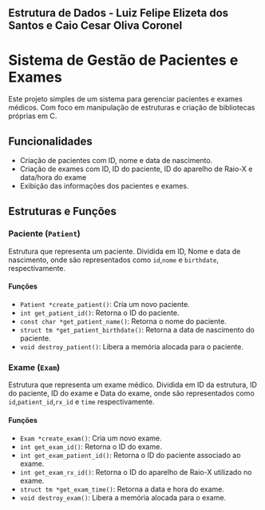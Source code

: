 ## Estrutura de Dados - Luiz Felipe Elizeta dos Santos e Caio Cesar Oliva Coronel
# Sistema de Gestão de Pacientes e Exames

Este projeto simples de um sistema para gerenciar pacientes e exames médicos. Com foco em manipulação de estruturas e criação de bibliotecas próprias em C.

## Funcionalidades

- Criação de pacientes com ID, nome e data de nascimento.
- Criação de exames com ID, ID do paciente, ID do aparelho de Raio-X e data/hora do exame
- Exibição das informações dos pacientes e exames.

## Estruturas e Funções

### Paciente (`Patient`)

Estrutura que representa um paciente. Dividida em ID, Nome e data de nascimento,
onde são representados como `id`,`nome` e `birthdate`, respectivamente.

#### Funções

- `Patient *create_patient()`: Cria um novo paciente.
- `int get_patient_id()`: Retorna o ID do paciente.
- `const char *get_patient_name()`: Retorna o nome do paciente.
- `struct tm *get_patient_birthdate()`: Retorna a data de nascimento do paciente.
- `void destroy_patient()`: Libera a memória alocada para o paciente.

### Exame (`Exam`)

Estrutura que representa um exame médico. Dividida em ID da estrutura, ID do paciente, ID do exame e Data do exame,
onde são representados como `id`,`patient_id`,`rx_id` e `time` respectivamente.

#### Funções

- `Exam *create_exam()`: Cria um novo exame.
- `int get_exam_id()`: Retorna o ID do exame.
- `int get_exam_patient_id()`: Retorna o ID do paciente associado ao exame.
- `int get_exam_rx_id()`: Retorna o ID do aparelho de Raio-X utilizado no exame.
- `struct tm *get_exam_time()`: Retorna a data e hora do exame.
- `void destroy_exam()`: Libera a memória alocada para o exame.
